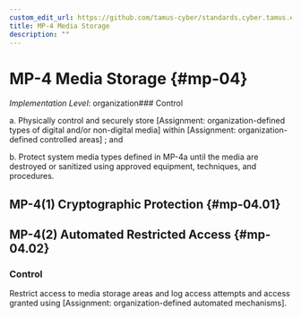```yaml
---
custom_edit_url: https://github.com/tamus-cyber/standards.cyber.tamus.edu/tree/main/static/content/tamus.edu/TAMUS_profile.xml
title: MP-4 Media Storage
description: ""
---
```


# MP-4 Media Storage {#mp-04}

_Implementation Level_: organization### Control

a. Physically control and securely store [Assignment: organization-defined types of digital and/or non-digital media] within [Assignment: organization-defined controlled areas] ; and

b. Protect system media types defined in MP-4a until the media are destroyed or sanitized using approved equipment, techniques, and procedures.

## MP-4(1) Cryptographic Protection {#mp-04.01}

## MP-4(2) Automated Restricted Access {#mp-04.02}

### Control

Restrict access to media storage areas and log access attempts and access granted using [Assignment: organization-defined automated mechanisms].

